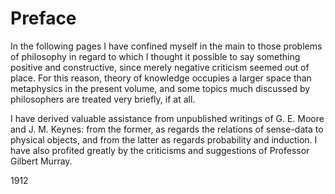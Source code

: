 # Preface

In the following pages I have confined myself in the main to those problems of philosophy in regard to which I thought it possible to say something positive and constructive, since merely negative criticism seemed out of place. For this reason, theory of knowledge occupies a larger space than metaphysics in the present volume, and some topics much discussed by philosophers are treated very briefly, if at all.

I have derived valuable assistance from unpublished writings of G. E. Moore and J. M. Keynes: from the former, as regards the relations of sense-data to physical objects, and from the latter as regards probability and induction. I have also profited greatly by the criticisms and suggestions of Professor Gilbert Murray.

1912